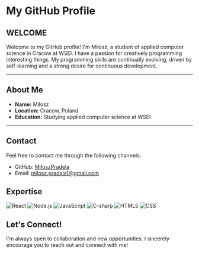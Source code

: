 # My GitHub Profile

## WELCOME
Welcome to my GitHub profile! I'm Miłosz, a student of applied computer science in Cracow at WSEI. I have a passion for creatively programming interesting things. My programming skills are continually evolving, driven by self-learning and a strong desire for continuous development.

---

## About Me
- **Name:** Miłosz
- **Location:** Cracow, Poland
- **Education:** Studying applied computer science at WSEI

---

## Contact
Feel free to contact me through the following channels:
- GitHub: [MiloszPradela](https://github.com/MiloszPradela)
- Email: milosz.pradela1@gmail.com

## Expertise
![React](https://img.shields.io/badge/react%20-%2320232a.svg?&style=for-the-badge&logo=react&logoColor=%2361DAFB)
![Node.js](https://img.shields.io/badge/node.js%20-%2343853D.svg?&style=for-the-badge&logo=node.js&logoColor=white)
![JavaScript](https://img.shields.io/badge/JavaScript-black?style=for-the-badge&logo=javascript&logoColor=yellow)
![C-sharp](https://img.shields.io/badge/C%23-239120?style=for-the-badge&logo=c-sharp&logoColor=white)
![HTML5](https://img.shields.io/badge/HTML5-E34F26?style=for-the-badge&logo=html5&logoColor=white)
![CSS](https://img.shields.io/badge/CSS3-1572B6?style=for-the-badge&logo=css3&logoColor=white)


## Let's Connect!
I'm always open to collaboration and new opportunities. I sincerely encourage you to reach out and connect with me!
